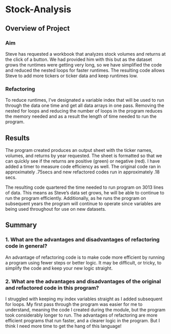 # Stock-Analysis

## Overview of Project

### Aim 
Steve has requested a workbook that analyzes stock volumes and returns at the click of a button. We had provided him with this but as the dataset grows the runtimes were getting very long, so we have simplified the code and reduced the nested loops for faster runtimes. The resulting code allows Steve to add more tickers or ticker data and keep runtimes low.
 
### Refactoring
To reduce runtimes, I’ve designated a variable index that will be used to run through the data one time and get all data arrays in one pass. Removing the nested for loops and reducing the number of loops in the program reduces the memory needed and as a result the length of time needed to run the program. 


## Results
The program created produces an output sheet with the ticker names, volumes, and returns by year requested. The sheet is formatted so that we can quickly see if the returns are positive (green) or negative (red). I have added a timer to measure code efficiency as well. The original code ran in approximately .75secs and new refactored codes run in approximately .18 secs.  

The resulting code quartered the time needed to run program on 3013 lines of data. This means as Steve’s data set grows, he will be able to continue to run the program efficiently. Additionally, as he runs the program on subsequent years the program will continue to operate since variables are being used throughout for use on new datasets. 

## Summary
### 1.	What are the advantages and disadvantages of refactoring code in general?
An advantage of refactoring code is to make code more efficient by running a program using fewer steps or better logic. It may be difficult, or tricky, to simplify the code and keep your new logic straight. 
### 2.	What are the advantages and disadvantages of the original and refactored code in this program?
I struggled with keeping my index variables straight as I added subsequent for loops. My first pass through the program was easier for me to understand, meaning the code I created during the module, but the program took considerably longer to run. The advantages of refactoring are more efficient programs that run faster, and a clearer logic in the program. But I think I need more time to get the hang of this language!

